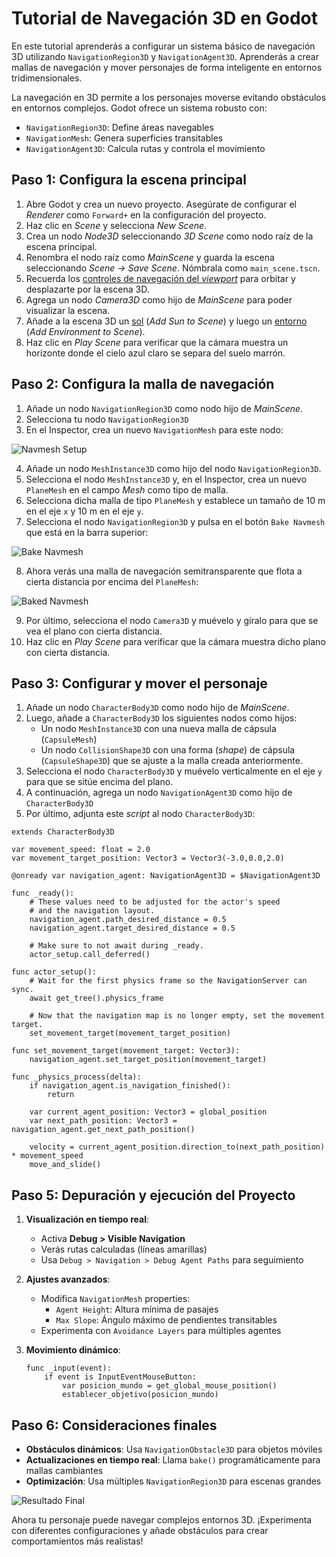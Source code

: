 # Tutorial de Navegación 3D en Godot

En este tutorial aprenderás a configurar un sistema básico de navegación 3D utilizando `NavigationRegion3D` y `NavigationAgent3D`. Aprenderás a crear mallas de navegación y mover personajes de forma inteligente en entornos tridimensionales.

La navegación en 3D permite a los personajes moverse evitando obstáculos en entornos complejos. Godot ofrece un sistema robusto con:
- `NavigationRegion3D`: Define áreas navegables
- `NavigationMesh`: Genera superficies transitables
- `NavigationAgent3D`: Calcula rutas y controla el movimiento

## Paso 1: Configura la escena principal

1. Abre Godot y crea un nuevo proyecto. Asegúrate de configurar el _Renderer_ como `Forward+` en la configuración del proyecto.
2. Haz clic en _Scene_ y selecciona _New Scene_.
3. Crea un nodo _Node3D_ seleccionando _3D Scene_ como nodo raíz de la escena principal.
4. Renombra el nodo raíz como _MainScene_ y guarda la escena seleccionando _Scene → Save Scene_. Nómbrala como `main_scene.tscn`.
5. Recuerda los [controles de navegación del _viewport_][T01] para orbitar y desplazarte por la escena 3D.
6. Agrega un nodo _Camera3D_ como hijo de _MainScene_ para poder visualizar la escena.
7. Añade a la escena 3D un [sol][T02] (_Add Sun to Scene_) y luego un [entorno][T03] (_Add Environment to Scene_).
8. Haz clic en _Play Scene_ para verificar que la cámara muestra un horizonte donde el cielo azul claro se separa del suelo marrón.

[T01]: https://github.com/milq/milq.github.io/blob/master/cursos/godot/tutorials/3d_viewport_navigation_controls.md
[T02]: https://raw.githubusercontent.com/milq/milq.github.io/refs/heads/master/cursos/godot/images/add_sun_to_scene.png
[T03]: https://raw.githubusercontent.com/milq/milq.github.io/refs/heads/master/cursos/godot/images/add_environment_to_scene.png

## Paso 2: Configura la malla de navegación

1. Añade un nodo `NavigationRegion3D` como nodo hijo de _MainScene_.
2. Selecciona tu nodo `NavigationRegion3D`
3. En el Inspector, crea un nuevo `NavigationMesh` para este nodo:
   
![Navmesh Setup](https://docs.godotengine.org/en/stable/_images/nav_3d_min_setup_step1.png)

4. Añade un nodo `MeshInstance3D` como hijo del nodo `NavigationRegion3D`.
5. Selecciona el nodo `MeshInstance3D` y, en el Inspector, crea un nuevo `PlaneMesh` en el campo _Mesh_ como tipo de malla.
6. Selecciona dicha malla de tipo `PlaneMesh` y establece un tamaño de 10 m en el eje `x` y 10 m en el eje `y`.
7. Selecciona el nodo `NavigationRegion3D` y pulsa en el botón `Bake Navmesh` que está en la barra superior:

![Bake Navmesh](https://docs.godotengine.org/en/stable/_images/nav_3d_min_setup_step2.png)

8. Ahora verás una malla de navegación semitransparente que flota a cierta distancia por encima del `PlaneMesh`:

![Baked Navmesh](https://docs.godotengine.org/en/stable/_images/nav_3d_min_setup_step3.png)

9. Por último, selecciona el nodo `Camera3D` y muévelo y gíralo para que se vea el plano con cierta distancia.
10. Haz clic en _Play Scene_ para verificar que la cámara muestra dicho plano con cierta distancia.

## Paso 3: Configurar y mover el personaje

1. Añade un nodo `CharacterBody3D` como nodo hijo de _MainScene_.
2. Luego, añade a `CharacterBody3D` los siguientes nodos como hijos:
    - Un nodo `MeshInstance3D` con una nueva malla de cápsula (`CapsuleMesh`)
    - Un nodo `CollisionShape3D` con una forma (_shape_) de cápsula (`CapsuleShape3D`) que se ajuste a la malla creada anteriormente.
3. Selecciona el nodo `CharacterBody3D` y muévelo verticalmente en el eje `y` para que se sitúe encima del plano.
4. A continuación, agrega un nodo `NavigationAgent3D` como hijo de `CharacterBody3D`
5. Por último, adjunta este _script_ al nodo `CharacterBody3D`:

```gdscript
extends CharacterBody3D

var movement_speed: float = 2.0
var movement_target_position: Vector3 = Vector3(-3.0,0.0,2.0)

@onready var navigation_agent: NavigationAgent3D = $NavigationAgent3D

func _ready():
	# These values need to be adjusted for the actor's speed
	# and the navigation layout.
	navigation_agent.path_desired_distance = 0.5
	navigation_agent.target_desired_distance = 0.5

	# Make sure to not await during _ready.
	actor_setup.call_deferred()

func actor_setup():
	# Wait for the first physics frame so the NavigationServer can sync.
	await get_tree().physics_frame

	# Now that the navigation map is no longer empty, set the movement target.
	set_movement_target(movement_target_position)

func set_movement_target(movement_target: Vector3):
	navigation_agent.set_target_position(movement_target)

func _physics_process(delta):
	if navigation_agent.is_navigation_finished():
		return

	var current_agent_position: Vector3 = global_position
	var next_path_position: Vector3 = navigation_agent.get_next_path_position()

	velocity = current_agent_position.direction_to(next_path_position) * movement_speed
	move_and_slide()
```

## Paso 5: Depuración y ejecución del Proyecto

1. **Visualización en tiempo real**:
   - Activa **Debug > Visible Navigation**
   - Verás rutas calculadas (líneas amarillas)
   - Usa `Debug > Navigation > Debug Agent Paths` para seguimiento

2. **Ajustes avanzados**:
   - Modifica `NavigationMesh` properties:
     - `Agent Height`: Altura mínima de pasajes
     - `Max Slope`: Ángulo máximo de pendientes transitables
   - Experimenta con `Avoidance Layers` para múltiples agentes

3. **Movimiento dinámico**:
   ```gdscript
   func _input(event):
       if event is InputEventMouseButton:
           var posicion_mundo = get_global_mouse_position()
           establecer_objetivo(posicion_mundo)
   ```

## Paso 6: Consideraciones finales

- **Obstáculos dinámicos**: Usa `NavigationObstacle3D` para objetos móviles
- **Actualizaciones en tiempo real**: Llama `bake()` programáticamente para mallas cambiantes
- **Optimización**: Usa múltiples `NavigationRegion3D` para escenas grandes

![Resultado Final](https://docs.godotengine.org/en/stable/_images/nav_3d_min_setup_step3.png)

Ahora tu personaje puede navegar complejos entornos 3D. ¡Experimenta con diferentes configuraciones y añade obstáculos para crear comportamientos más realistas!
